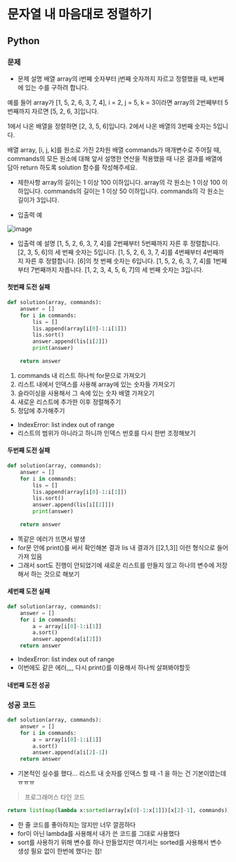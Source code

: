# 문자열 내 마음대로 정렬하기
## Python
### 문제
- 문제 설명
배열 array의 i번째 숫자부터 j번째 숫자까지 자르고 정렬했을 때, k번째에 있는 수를 구하려 합니다.

예를 들어 array가 [1, 5, 2, 6, 3, 7, 4], i = 2, j = 5, k = 3이라면
array의 2번째부터 5번째까지 자르면 [5, 2, 6, 3]입니다.

1에서 나온 배열을 정렬하면 [2, 3, 5, 6]입니다.
2에서 나온 배열의 3번째 숫자는 5입니다.

배열 array, [i, j, k]를 원소로 가진 2차원 배열 commands가 매개변수로 주어질 때, commands의 모든 원소에 대해 앞서 설명한 연산을 적용했을 때 나온 결과를 배열에 담아 return 하도록 solution 함수를 작성해주세요.

- 제한사항
array의 길이는 1 이상 100 이하입니다.
array의 각 원소는 1 이상 100 이하입니다.
commands의 길이는 1 이상 50 이하입니다.
commands의 각 원소는 길이가 3입니다.

- 입출력 예

![image](https://user-images.githubusercontent.com/108413432/199950599-aa7fc88c-f0a2-402a-919b-2b8e614f862b.png)

- 입출력 예 설명
[1, 5, 2, 6, 3, 7, 4]를 2번째부터 5번째까지 자른 후 정렬합니다. [2, 3, 5, 6]의 세 번째 숫자는 5입니다.
[1, 5, 2, 6, 3, 7, 4]를 4번째부터 4번째까지 자른 후 정렬합니다. [6]의 첫 번째 숫자는 6입니다.
[1, 5, 2, 6, 3, 7, 4]를 1번째부터 7번째까지 자릅니다. [1, 2, 3, 4, 5, 6, 7]의 세 번째 숫자는 3입니다.

#### 첫번째 도전 실패
```python
def solution(array, commands):
    answer = []
    for i in commands:
        lis = []
        lis.append(array[i[0]-1:i[1]])
        lis.sort()
        answer.append(lis[i[2]])
        print(answer)
        
    return answer
```
1. commands 내 리스트 하나씩 for문으로 가져오기
2. 리스트 내에서 인덱스를 사용해 array에 있는 숫자들 가져오기
3. 슬라이싱을 사용해서 그 속에 있는 숫자 배열 가져오기
4. 새로운 리스트에 추가한 이후 정렬해주기
5. 정답에 추가해주기

- IndexError: list index out of range
- 리스트의 범위가 아니라고 하니까 인덱스 번호를 다시 한번 조정해보기

#### 두번째 도전 실패
```python
def solution(array, commands):
    answer = []
    for i in commands:
        lis = []
        lis.append(array[i[0]-1:i[1]])
        lis.sort()
        answer.append(lis[i[[2]]])
        print(answer)
        
    return answer
```
- 똑같은 에러가 뜨면서 발생
- for문 안에 print()를 써서 확인해본 결과 lis 내 결과가 [[2,1,3]] 이런 형식으로 들어가져 있음
- 그래서 sort도 진행이 안되었기에 새로운 리스트를 만들지 않고 하나의 변수에 저장해서 하는 것으로 해보기

#### 세번째 도전 실패
```python
def solution(array, commands):
    answer = []
    for i in commands:
        a = array[i[0]-1:i[1]]
        a.sort()
        answer.append(a[i[2]])
    return answer
```
- IndexError: list index out of range
- 이번에도 같은 에러,,,, 다시 print()를 이용해서 하나씩 살펴봐야할듯
#### 네번째 도전 성공
### 성공 코드
```python
def solution(array, commands):
    answer = []
    for i in commands:
        a = array[i[0]-1:i[1]]
        a.sort()
        answer.append(a[i[2]-1])
    return answer
```
- 기본적인 실수를 했다... 리스트 내 숫자를 인덱스 할 때 -1 을 하는 건 기본이였는데 ㅠㅠㅠ

> 프로그래머스 타인 코드
```python
return list(map(lambda x:sorted(array[x[0]-1:x[1]])[x[2]-1], commands))
```
- 한 줄 코드를 좋아하지는 않지만 너무 깔끔하다
- for이 아닌 lambda를 사용해서 내가 쓴 코드를 그대로 사용했다
- sort를 사용하기 위해 변수를 하나 만들었지만 여기서는 sorted를 사용해서 변수 생성 필요 없이 한번에 했다는 점!
